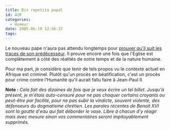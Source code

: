 ```yaml
---
title: Bis repetita papal
id: 420
categories:
  - Humeur
date: 2005-06-10 12:56:37
tags:
---
```


Le nouveau pape n'aura pas attendu longtemps pour [prouver qu'il suit les traces de son prédécesseur](http://fr.news.yahoo.com/050610/290/4ggf4.html "Benoît XVI prône l&#039;abstinence pour lutter contre le sida"). Il prouve encore une fois que l'Eglise est complètement à côté des réalités de notre temps et de la nature humaine.

Pour ma part, je considère que tenir de tels propos vu le contexte actuel en Afrique est criminel. Plutôt qu'un procès en béatification, c'est un procès pour crime contre l'Humanité qu'il aurait fallu faire à Jean-Paul II.

**Note :** _Cela fait des dizaines de fois que je veux écrire un tel billet. Jusqu'à présent, je m'étais auto-censuré pour ne pas choquer certains croyants ou peut-être par facilité, pour ne pas subir la vindicte, souvent violente, des défenseurs du dogmatisme chrétien. Les paroles récentes de Benoit XVI sont la goutte d'eau qui fait déborder le vase. Libre à chacun d'y réagir mais avec mesure sinon vos commentaires seront impitoyablement supprimés._